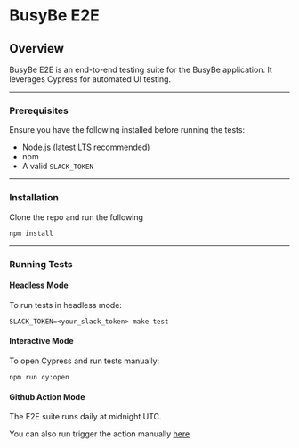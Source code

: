 # BusyBe E2E

## Overview

BusyBe E2E is an end-to-end testing suite for the BusyBe application. It leverages Cypress for automated UI testing.

---

### Prerequisites

Ensure you have the following installed before running the tests:

- Node.js (latest LTS recommended)
- npm
- A valid `SLACK_TOKEN`

---

### Installation

Clone the repo and run the following

```shell
npm install
```

---

### Running Tests

#### Headless Mode

To run tests in headless mode:

```shell
SLACK_TOKEN=<your_slack_token> make test
```

#### Interactive Mode

To open Cypress and run tests manually:

```shell
npm run cy:open
```

#### Github Action Mode

The E2E suite runs daily at midnight UTC.

You can also run trigger the action manually [here](https://github.com/busybeapp/busybe-e2e/actions/workflows/e2e-daily.yml)
